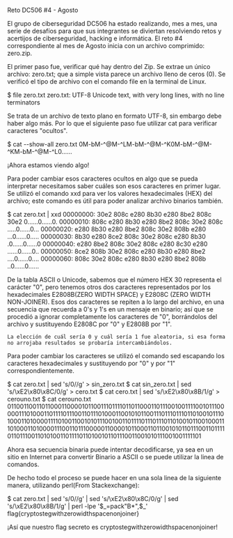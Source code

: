 Reto DC506 #4 - Agosto

El grupo de ciberseguridad DC506 ha estado realizando, mes a mes, una serie de desafíos para que sus integrantes se diviertan resolviendo retos y acertijos de ciberseguridad, hacking e informática. El reto #4 correspondiente al mes de Agosto inicia con un archivo comprimido: zero.zip.

El primer paso fue, verificar qué hay dentro del Zip. Se extrae un único archivo: zero.txt; que a simple vista parece un archivo lleno de ceros (0). Se verificó el tipo de archivo con el comando file en la terminal de Linux.

$ file zero.txt
zero.txt: UTF-8 Unicode text, with very long lines, with no line terminators

Se trata de un archivo de texto plano en formato UTF-8, sin embargo debe haber algo más. Por lo que el siguiente paso fue utilizar cat para verificar caracteres "ocultos".

$ cat --show-all zero.txt 
0M-bM-^@M-^LM-bM-^@M-^K0M-bM-^@M-^KM-bM-^@M-^L0......

¡Ahora estamos viendo algo!

Para poder cambiar esos caracteres ocultos en algo que se pueda interpretar necesitamos saber cuáles son esos caracteres en primer lugar. Se utilizó el comando xxd para ver los valores hexadecimales (HEX) del archivo; este comando es útil para poder analizar archivo binarios también.

$ cat zero.txt | xxd
00000000: 30e2 808c e280 8b30 e280 8be2 808c 30e2  0......0......0.
00000010: 808c e280 8b30 e280 8be2 808c 30e2 808c  .....0......0...
00000020: e280 8b30 e280 8be2 808c 30e2 808b e280  ...0......0.....
00000030: 8b30 e280 8ce2 808c 30e2 808c e280 8b30  .0......0......0
00000040: e280 8be2 808c 30e2 808c e280 8c30 e280  ......0......0..
00000050: 8ce2 808b 30e2 808c e280 8b30 e280 8be2  ....0......0....
00000060: 808c 30e2 808c e280 8b30 e280 8be2 808b  ..0......0......

De la tabla ASCII o Unicode, sabemos que el número HEX 30 representa el carácter "0", pero tenemos otros dos caracteres representados por los hexadecimales E2808B(ZERO WIDTH SPACE) y E2808C (ZERO WIDTH NON-JOINER). Esos dos caracteres se repiten a lo largo del archivo, en una secuencia que recuerda a 0's y 1's en un mensaje en binario; así que se procedió a ignorar completamente los caracteres de "0", borrándolos del archivo y sustituyendo E2808C por "0" y E2808B por "1".

    La elección de cuál sería 0 y cuál sería 1 fue aleatoria, si esa forma no arrojaba resultados se probaría intercambiándolos.

Para poder cambiar los caracteres se utilizó el comando sed escapando los caracteres hexadecimales y sustituyendo por "0" y por "1" correspondientemente.

$ cat zero.txt | sed 's/0//g' > sin_zero.txt
$ cat sin_zero.txt | sed 's/\xE2\x80\x8C/0/g' > cero.txt
$ cat cero.txt | sed 's/\xE2\x80\x8B/1/g' > cerouno.txt
$ cat cerouno.txt
01100110011011000110000101100111011110110110001101110010011110010111000001110100011011110111001101110100011001010110011101110111011010010111010001101000011110100110010101110010011011110111011101101001011001000111010001101000011100110111000001100001011000110110010101101110011011110110111001101010011011110110100101101110011001010111001001111101

Ahora esa secuencia binaria puede intentar decodificarse, ya sea en un sitio en Internet para convertir Binario a ASCII o se puede utilizar la linea de comandos.

De hecho todo el proceso se puede hacer en una sola linea de la siguiente manera, utilizando perl(From Stackexchange):

$ cat zero.txt | sed 's/0//g' | sed 's/\xE2\x80\x8C/0/g' | sed 's/\xE2\x80\x8B/1/g' | perl -lpe '$_=pack"B*",$_'
flag{cryptostegwithzerowidthspacenonjoiner}

¡Así que nuestro flag secreto es cryptostegwithzerowidthspacenonjoiner!